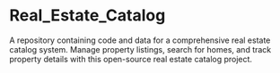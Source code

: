 # Real_Estate_Catalog
A repository containing code and data for a comprehensive real estate catalog system. Manage property listings, search for homes, and track property details with this open-source real estate catalog project.
